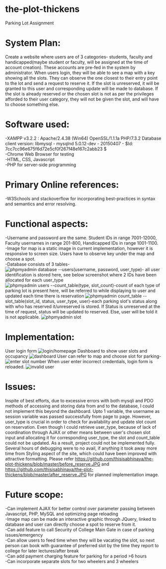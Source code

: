 # the-plot-thickens
Parking Lot Assignment

# System Plan: 

Create a website where users are of 3 categories- students, faculty and handicapped(maybe student or faculty, will be assigned at the time of account creation). These accounts are pre-fed in the system by administrator. When users login, they will be able to see a map with a key showing all the slots. 
They can observe the one closest to their entry point to the lot and send a request to reserve it. If the slot is unreserved, it will be granted to this user and corresponding update will be made to database. If the slot is already reserved or the chosen slot is not as per the privileges afforded to their user category, they will not be given the slot, and will have to choose something else.
<br/>
# Software used:<br/>
-XAMPP v3.2.2 : Apache/2.4.38 (Win64) OpenSSL/1.1.1a PHP/7.3.2 Database client version: libmysql - mysqlnd 5.0.12-dev - 20150407 - $Id: 7cc7cc96e675f6d72e5cf0f267f48e167c2abb23 $<br/>
-Chrome Web Browser for testing<br/>
-HTML, CSS, Javascript<br/>
-PHP for server-side programming<br/>

# Primary Online references:<br/>
-W3Schools and stackoverflow for incorporating best-practices in syntax and semantics and error resolving.

# Functional aspects:<br/>
-Username and password are the same. Student IDs in range 7001-12000, Faculty usernames in range 201-800, Handicapped IDs in range 1001-1100.<br/>
-Image for map is a static image in current implementation, however it is responsive to screen size. Users have to observe key under the map and choose a spot.<br/>
-Database consists of 3 tables-<br/>
![phpmyadmin database](https://github.com/thisisabhinaya/the-plot-thickens/blob/master/plot/screenshots/admin_db.JPG)
--users(username, password, user_type)- all user identification is stored here, see below screenshot where 2 IDs have been allocated for each user_type<br/>
![phpmyadmin users](https://github.com/thisisabhinaya/the-plot-thickens/blob/master/plot/screenshots/usersDB.JPG)
--count_table(type, slot_count)-count of each type of parking lot is present here, will be referred to while displaying to user and updated each time there is reservation
![phpmyadmin count_table ](https://github.com/thisisabhinaya/the-plot-thickens/blob/master/plot/screenshots/countTableDB.JPG)
--slot_table(slot_id, status, user_type, user)-each parking slot's status along with who has reserved it/unreserved is stored. If Status is unreserved at the time of request, status will be updated to reserved. Else, user will be told it is not applicable.
![phpmyadmin slot](https://github.com/thisisabhinaya/the-plot-thickens/blob/master/plot/screenshots/slotDB.JPG)

# Implementation:
User login form
![login/homepage](https://github.com/thisisabhinaya/the-plot-thickens/blob/master/plot/screenshots/homepage.JPG)
Dashboard to show user slots and occupancy
![dashboard](https://github.com/thisisabhinaya/the-plot-thickens/blob/master/plot/screenshots/dashboard.JPG)
User can refer to map and choose slot for parking-
![enter slot number]( https://github.com/thisisabhinaya/the-plot-thickens/blob/master/plot/screenshots/enterslot.JPG)
When user enter incorrect credentials, login form is reloaded.
![invalid user](https://github.com/thisisabhinaya/the-plot-thickens/blob/master/plot/screenshots/invaliduser.JPG)

# Issues:
Inspite of best efforts, due to excessive errors with both mysqli and PDO methods of accessing and storing data from and to the database, I could not implement this beyond the dashboard. Upto 1 variable, the username as session variable was passed successfully from page to page. However, user_type is crucial in order to check for availability and update slot count on reservation. Even though I could retrieve user_type, because of lack of coordination through AJAX or other means between user's chosen slot input and allocating it for corresponding user_type, the slot and count_table could not be updated. As a result, project could not be implemented fully.
Several hours of debugging were to no avail, if anything it took away more time from Styling aspect of the site, which could have been improved with attractive formatting.
Please refer https://github.com/thisisabhinaya/the-plot-thickens/blob/master/before_reserve.JPG and  https://github.com/thisisabhinaya/the-plot-thickens/blob/master/after_reserve.JPG for planned implementation image.


# Future scope:<br/>
-Can implement AJAX for better control over parameter passing between Javascript, PHP, MySQL and optimizing page reloading<br/>
-Image map can be made an interactive graphic through JQuery, linked to database and user can directly choose a spot to reserve from it.<br/>
-Can add feature to call Security of College Main Gate in case of parking issues/emergency<br/>
-Can allow users to feed time when they will be vacating the slot, so next person can book with guarantee of preferred slot by the time they report to college for later lectures/after break<br/>
-Can add payment charging feature for parking for a period >6 hours <br/>
-Can incorporate separate slots for two wheelers and 3 wheelers <br/>


